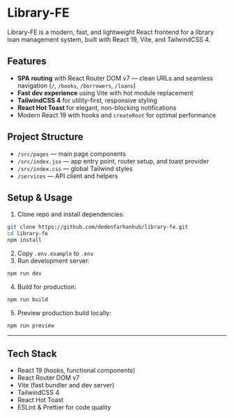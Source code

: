 # Library-FE

Library-FE is a modern, fast, and lightweight React frontend for a library loan management system, built with React 19, Vite, and TailwindCSS 4.

## Features

- **SPA routing** with React Router DOM v7 — clean URLs and seamless navigation (`/`, `/books`, `/borrowers`, `/loans`)
- **Fast dev experience** using Vite with hot module replacement
- **TailwindCSS 4** for utility-first, responsive styling
- **React Hot Toast** for elegant, non-blocking notifications
- Modern React 19 with hooks and `createRoot` for optimal performance

## Project Structure

- `/src/pages` — main page components
- `/src/index.jsx` — app entry point, router setup, and toast provider
- `/src/index.css` — global Tailwind styles
- `/services` — API client and helpers

## Setup & Usage

1. Clone repo and install dependencies:

```bash
git clone https://github.com/dedenfarhanhub/library-fe.git
cd library-fe
npm install
```
2. Copy `.env.example` to `.env`
3. Run development server:
```bash
npm run dev
```
4. Build for production:
```bash
npm run build
```
5. Preview production build locally:
```bash
npm run preview
```
---

## Tech Stack
- React 19 (hooks, functional components)
- React Router DOM v7 
- Vite (fast bundler and dev server)
- TailwindCSS 4 
- React Hot Toast 
- ESLint & Prettier for code quality

